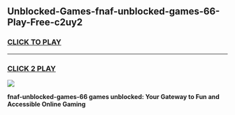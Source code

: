 
## Unblocked-Games-fnaf-unblocked-games-66-Play-Free-c2uy2
<h3>
<a href="https://premium76.site?title=fnaf-unblocked-games-66&ref=09A">CLICK TO PLAY</a></h3>
<hr>

<h3>
<a href="https://premium76.site?title=fnaf-unblocked-games-66&ref=09A">CLICK 2 PLAY</a>
  
</h3>

<a href="https://premium76.site?title=fnaf-unblocked-games-66&ref=09A"><img src="https://clearcache.store/games.png"></a>


**fnaf-unblocked-games-66 games unblocked: Your Gateway to Fun and Accessible Online Gaming**
